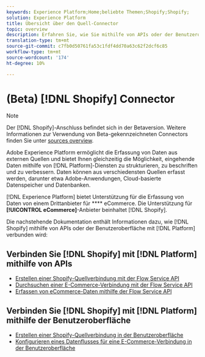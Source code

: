 ```yaml
---
keywords: Experience Platform;Home;beliebte Themen;Shopify;Shopify;
solution: Experience Platform
title: Übersicht über den Quell-Connector
topic: overview
description: Erfahren Sie, wie Sie mithilfe von APIs oder der Benutzeroberfläche Shopify mit Adobe Experience Platform verbinden.
translation-type: tm+mt
source-git-commit: c7fb0d50761fa53c1fdf4dd70a63c62f2dcf6c85
workflow-type: tm+mt
source-wordcount: '174'
ht-degree: 10%

---
```



# (Beta) [!DNL Shopify] Connector

>[!NOTE]
>
>Der [!DNL Shopify]-Anschluss befindet sich in der Betaversion. Weitere Informationen zur Verwendung von Beta-gekennzeichneten Connectors finden Sie unter [sources overview](../../home.md#terms-and-conditions).

Adobe Experience Platform ermöglicht die Erfassung von Daten aus externen Quellen und bietet Ihnen gleichzeitig die Möglichkeit, eingehende Daten mithilfe von [!DNL Platform]-Diensten zu strukturieren, zu beschriften und zu verbessern. Daten können aus verschiedensten Quellen erfasst werden, darunter etwa Adobe-Anwendungen, Cloud-basierte Datenspeicher und Datenbanken.

[!DNL Experience Platform] bietet Unterstützung für die Erfassung von Daten von einem Drittanbieter für  **** eCommerce. Die Unterstützung für **[!UICONTROL eCommerce]**-Anbieter beinhaltet [!DNL Shopify].

Die nachstehende Dokumentation enthält Informationen dazu, wie [!DNL Shopify] mithilfe von APIs oder der Benutzeroberfläche mit [!DNL Platform] verbunden wird:

## Verbinden Sie [!DNL Shopify] mit [!DNL Platform] mithilfe von APIs

- [Erstellen einer Shopify-Quellverbindung mit der Flow Service API](../../tutorials/api/create/ecommerce/shopify.md)
- [Durchsuchen einer E-Commerce-Verbindung mit der Flow Service API](../../tutorials/api/explore/ecommerce.md)
- [Erfassen von eCommerce-Daten mithilfe der Flow Service API](../../tutorials/api/collect/ecommerce.md)

## Verbinden Sie [!DNL Shopify] mit [!DNL Platform] mithilfe der Benutzeroberfläche

- [Erstellen einer Shopify-Quellverbindung in der Benutzeroberfläche](../../tutorials/ui/create/ecommerce/shopify.md)
- [Konfigurieren eines Datenflusses für eine E-Commerce-Verbindung in der Benutzeroberfläche](../../tutorials/ui/dataflow/ecommerce.md)